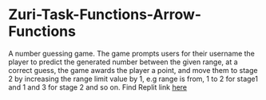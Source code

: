 # Zuri-Task-Functions-Arrow-Functions
 A number guessing game. The game prompts users for their username  the player to predict the generated number between the given range, at a correct guess, the game awards the player a point, and move them to stage 2 by increasing the range limit value by 1, e.g range is from, 1 to 2 for stage1 and 1 and 3 for stage 2 and so on.
Find Replit link [here](https://replit.com/@krysnkem/Zuri-Task-Functions-Arrow-Functions#index.js)
